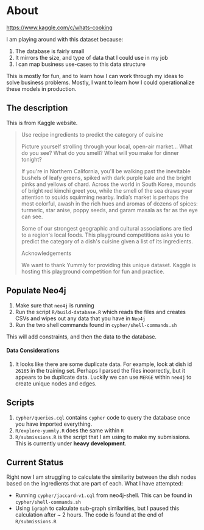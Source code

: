 # About

https://www.kaggle.com/c/whats-cooking

I am playing around with this dataset because:

1.  The database is fairly small 
2.  It mirrors the size, and type of data that I could use in my job  
3.  I can map business use-cases to this data structure  

This is mostly for fun, and to learn how I can work through my ideas to solve business problems.  Mostly, I want to learn how I could operationalize these models in production.


## The description

This is from Kaggle website.

> Use recipe ingredients to predict the category of cuisine
> 
> Picture yourself strolling through your local, open-air market... What do you see? What do you smell? What will you make for dinner tonight?
> 
> If you're in Northern California, you'll be walking past the inevitable bushels of leafy greens, spiked with dark purple kale and the bright pinks and yellows of chard. Across the world in South Korea, mounds of bright red kimchi greet you, while the smell of the sea draws your attention to squids squirming nearby. India’s market is perhaps the most colorful, awash in the rich hues and aromas of dozens of spices: turmeric, star anise, poppy seeds, and garam masala as far as the eye can see.
> 
> Some of our strongest geographic and cultural associations are tied to a region's local foods. This playground competitions asks you to predict the category of a dish's cuisine given a list of its ingredients. 
> 
> Acknowledgements
> 
> We want to thank Yummly for providing this unique dataset. Kaggle is hosting this playground competition for fun and practice.

## Populate Neo4j

1.  Make sure that `neo4j` is running  
2.  Run the script `R/build-database.R` which reads the files and creates CSVs and wipes out any data that you have in `Neo4j` 
3.  Run the two shell commands found in `cypher/shell-commands.sh`  

This will add constraints, and then the data to the database. 

#### Data Considerations  

1.  It looks like there are some duplicate data.  For example, look at dish id `26165` in the training set.  Perhaps I parsed the files incorrectly, but it appears to be duplicate data.  Luckily we can use `MERGE` within `neo4j` to create unique nodes and edges.

## Scripts

1. `cypher/queries.cql` contains `cypher` code to query the database once you have imported everything.  
2. `R/explore-yummly.R` does the same within `R`  
3. `R/submissions.R` is the script that I am using to make my submissions.  This is currently under __heavy development__.  

## Current Status

Right now I am struggling to calculate the similarity between the dish nodes based on the ingredients that are part of each.  What I have attempted:

-  Running `cypher/jaccard-v1.cql` from neo4j-shell.  This can be found in `cypher/shell-commands.sh`  
-  Using `igraph` to calculate sub-graph similarities, but I paused this calculation after ~ 2 hours.  The code is found at the end of `R/submissions.R`




